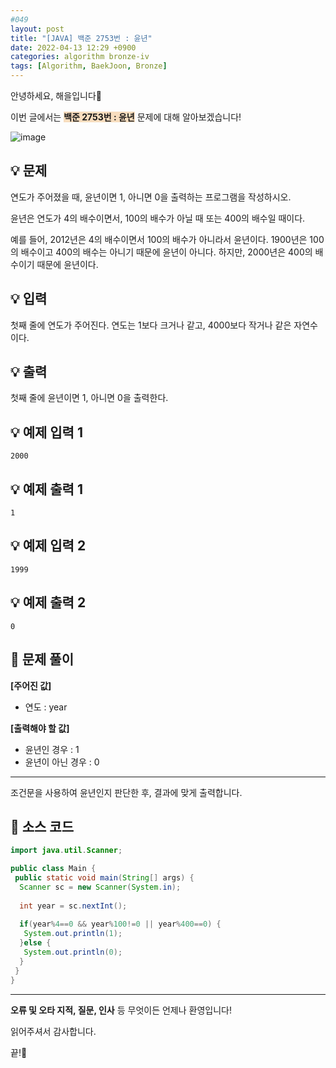 ```yaml
---
#049
layout: post
title: "[JAVA] 백준 2753번 : 윤년"
date: 2022-04-13 12:29 +0900
categories: algorithm bronze-iv
tags: [Algorithm, BaekJoon, Bronze]
---
```


안녕하세요, 해을입니다🦖

이번 글에서는 <span style="background-color:#f7ddbe">**백준 2753번 : 윤년**</span> 문제에 대해 알아보겠습니다!

![image](https://user-images.githubusercontent.com/39720852/165099167-e32d8808-9e55-4bcf-a3e0-8fd012e0570f.png)

## 💡 문제

연도가 주어졌을 때, 윤년이면 1, 아니면 0을 출력하는 프로그램을 작성하시오.

윤년은 연도가 4의 배수이면서, 100의 배수가 아닐 때 또는 400의 배수일 때이다.

예를 들어, 2012년은 4의 배수이면서 100의 배수가 아니라서 윤년이다. 1900년은 100의 배수이고 400의 배수는 아니기 때문에 윤년이 아니다. 하지만, 2000년은 400의 배수이기 때문에 윤년이다.

## 💡 입력

첫째 줄에 연도가 주어진다. 연도는 1보다 크거나 같고, 4000보다 작거나 같은 자연수이다.

## 💡 출력

첫째 줄에 윤년이면 1, 아니면 0을 출력한다.

## 💡 예제 입력 1

```
2000
```

## 💡 예제 출력 1

```
1
```

## 💡 예제 입력 2

```
1999
```

## 💡 예제 출력 2

```
0
```

## 🚩 문제 풀이

**[주어진 값]**

* 연도 : year

**[출력해야 할 값]**

* 윤년인 경우 : 1
* 윤년이 아닌 경우 : 0

---

조건문을 사용하여 윤년인지 판단한 후, 결과에 맞게 출력합니다.

## 🚩 소스 코드

``` java
import java.util.Scanner;

public class Main {
 public static void main(String[] args) {  
  Scanner sc = new Scanner(System.in);
  
  int year = sc.nextInt();
  
  if(year%4==0 && year%100!=0 || year%400==0) {
   System.out.println(1);
  }else {
   System.out.println(0);
  }
 }
}
```

---

**오류 및 오타 지적, 질문, 인사** 등 무엇이든 언제나 환영입니다!

읽어주셔서 감사합니다.

끝!🦕

